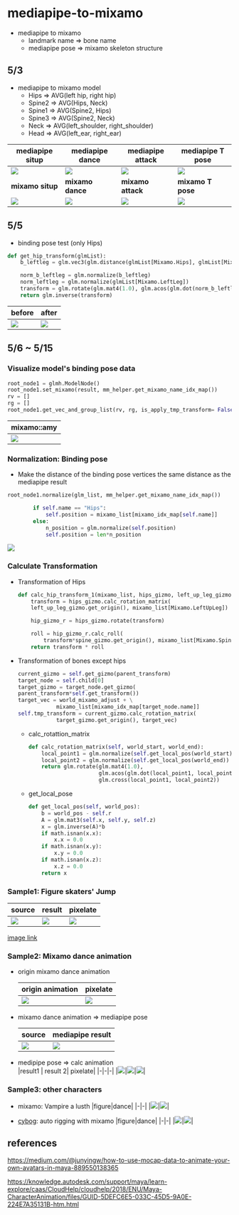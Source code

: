 # **mediapipe-to-mixamo**

-   mediapipe to mixamo
    -   landmark name => bone name
    -   mediapipe pose => mixamo skeleton structure

## **5/3**

-   mediapipe to mixamo model
    -   Hips => AVG(left hip, right hip)
    -   Spine2 => AVG(Hips, Neck)
    -   Spine1 => AVG(Spine2, Hips)
    -   Spine3 => AVG(Spine2, Neck)
    -   Neck => AVG(left_shoulder, right_shoulder)
    -   Head => AVG(left_ear, right_ear)


mediapipe situp |mediapipe dance |mediapipe attack |mediapipe T pose
-|-|-|-
![](https://github.com/Nor-s/mediapipe-pose-to-json/blob/dd9e031492e9ea3c6cb4b19ce9e7552a63d85157/screenshot/mixamo_situp.gif_json_mp_.gif?raw=true) |![](https://github.com/Nor-s/mediapipe-pose-to-json/blob/dd9e031492e9ea3c6cb4b19ce9e7552a63d85157/screenshot/mixamo_dance.gif_json_mp_.gif?raw=true) |![](https://github.com/Nor-s/mediapipe-pose-to-json/blob/dd9e031492e9ea3c6cb4b19ce9e7552a63d85157/screenshot/mixamo_attack.gif_json_.gif?raw=true) |![](https://github.com/Nor-s/mediapipe-pose-to-json/blob/dd9e031492e9ea3c6cb4b19ce9e7552a63d85157/screenshot/mixamo_T_pose.gif_json_mp_.gif?raw=true)
**mixamo situp** | **mixamo dance** | **mixamo attack** | **mixamo T pose**
![](/screenshot/mixamo_situp.gif_json_mm_.gif) | ![](/screenshot/mixamo_dance.gif_json_mm_.gif)| ![](/screenshot/mixamo_attack.gif_json_mm_.gif) | ![](/screenshot/mixamo_T_pose.gif_json_mm_.gif)

## **5/5**

- binding pose test (only Hips)
    
```python
def get_hip_transform(glmList):
    b_leftleg = glm.vec3(glm.distance(glmList[Mixamo.Hips], glmList[Mixamo.LeftLeg]), 0, 0)

    norm_b_leftleg = glm.normalize(b_leftleg)
    norm_leftleg = glm.normalize(glmList[Mixamo.LeftLeg])
    transform = glm.rotate(glm.mat4(1.0), glm.acos(glm.dot(norm_b_leftleg, norm_leftleg)) ,glm.cross(b_leftleg, leftleg_v))
    return glm.inverse(transform)
```

before| after
-|-
![](/screenshot/before_hip_to_binding_pose.gif)|![](/screenshot/after_hip_to_binding_pose.gif)

## **5/6 ~ 5/15**

### **Visualize model's binding pose data**

```python
root_node1 = glmh.ModelNode()
root_node1.set_mixamo(result, mm_helper.get_mixamo_name_idx_map())
rv = []
rg = []
root_node1.get_vec_and_group_list(rv, rg, is_apply_tmp_transform= False)
```

|mixamo::amy|
|-|
|![](./screenshot/amy_model.gif)|

### **Normalization: Binding pose**

- Make the distance of the binding pose vertices the same distance as the mediapipe result

```python
root_node1.normalize(glm_list, mm_helper.get_mixamo_name_idx_map())
```

```python
        if self.name == "Hips":
            self.position = mixamo_list[mixamo_idx_map[self.name]]
        else:
            n_position = glm.normalize(self.position)
            self.position = len*n_position
```
![](./screenshot/amy_normalized.gif)

### **Calculate Transformation**

- Transformation of Hips
    ```python
    def calc_hip_transform_1(mixamo_list, hips_gizmo, left_up_leg_gizmo, spine_gizmo):
        transform = hips_gizmo.calc_rotation_matrix(
        left_up_leg_gizmo.get_origin(), mixamo_list[Mixamo.LeftUpLeg])

        hip_gizmo_r = hips_gizmo.rotate(transform)

        roll = hip_gizmo_r.calc_roll(
            transform*spine_gizmo.get_origin(), mixamo_list[Mixamo.Spine])
        return transform * roll
    ```

- Transformation of bones except hips

    ```python
    current_gizmo = self.get_gizmo(parent_transform)
    target_node = self.child[0]
    target_gizmo = target_node.get_gizmo(
    parent_transform*self.get_transform())
    target_vec = world_mixamo_adjust + \
                mixamo_list[mixamo_idx_map[target_node.name]]
    self.tmp_transform = current_gizmo.calc_rotation_matrix(
                target_gizmo.get_origin(), target_vec)
    ```

    -  calc_rotattion_matrix

        ```python
        def calc_rotation_matrix(self, world_start, world_end):
            local_point1 = glm.normalize(self.get_local_pos(world_start))
            local_point2 = glm.normalize(self.get_local_pos(world_end))
            return glm.rotate(glm.mat4(1.0),
                              glm.acos(glm.dot(local_point1, local_point2)),
                              glm.cross(local_point1, local_point2))
        ```
    - get_local_pose
        ```python
        def get_local_pos(self, world_pos):
            b = world_pos - self.r
            A = glm.mat3(self.x, self.y, self.z)
            x = glm.inverse(A)*b
            if math.isnan(x.x):
                x.x = 0.0
            if math.isnan(x.y):
                x.y = 0.0
            if math.isnan(x.z):
                x.z = 0.0
            return x
        ```


### **Sample1: Figure skaters' Jump**


|source|result|pixelate|
|-|-|-|
|![](https://s.yimg.com/ny/api/res/1.2/t2nfBoRzzCHE6kB2ov5_gQ--/YXBwaWQ9aGlnaGxhbmRlcjt3PTQyMDtoPTM3MDtjZj13ZWJw/https://s.yimg.com/os/en_us/News/theatlanticwire/A_GIF_Guide_to_Figure-a22d5f1ddb22eb9a97c4a98c54c960c4)|![](./screenshot/figure_skater_jump.gif)|![](./screenshot/figure_skater_jump_pixelate.gif)

[image link](https://news.yahoo.com/gif-guide-figure-skaters-39-jumps-olympics-171900531.html)

### **Sample2: Mixamo dance animation**

- origin mixamo dance animation

    |origin animation|pixelate|
    |-|-|
    |![](./screenshot/origin_mixamo_dance.gif)|![](./screenshot/origin_mixamo_dance_pixalte.gif)|

- mixamo dance animation => mediapipe pose

    |source| mediapipe result|
    |-|-|
    |![](https://github.com/Nor-s/mediapipe-pose-to-json/blob/07559f63ac12d5117dac3e4c9ad19865f7cbe535/sample/mixamo_dance.gif?raw=true)| ![](/screenshot/mixamo_dance.gif_json_mm_.gif)|

- medipipe pose => calc animation    
    |result1 | result 2| pixelate|
    |-|-|-|
    |![](./screenshot/mixamo_dance_amy_glm.gif)|![](./screenshot/mixamo_dance_amy.gif)|![](./screenshot/mixamo_dance_amy_pixelate.gif)|

### **Sample3: other characters**

- mixamo: Vampire a lusth
    |figure|dance|
    |-|-|
    |![](./screenshot/vam_figure.gif)|![](./screenshot/vam_dance.gif)|


- [cybog](https://github.com/JoeyDeVries/LearnOpenGL/tree/master/resources/objects/cyborg): auto rigging with mixamo
    |figure|dance|
    |-|-|
    |![](./screenshot/cyb_figure.gif)|![](./screenshot/cyb_dance.gif)|



## references

https://medium.com/@junyingw/how-to-use-mocap-data-to-animate-your-own-avatars-in-maya-889550138365

https://knowledge.autodesk.com/support/maya/learn-explore/caas/CloudHelp/cloudhelp/2018/ENU/Maya-CharacterAnimation/files/GUID-5DEFC6E5-033C-45D5-9A0E-224E7A35131B-htm.html
